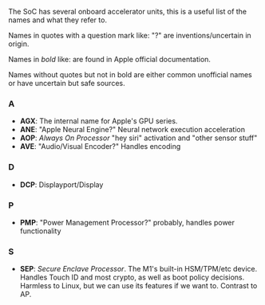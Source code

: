 The SoC has several onboard accelerator units, this is a useful list of the names and what they refer to.

Names in quotes with a question mark like: "<name>?" are inventions/uncertain in origin.

Names in *bold* like: *<name>* are found in Apple official documentation.

Names without quotes but not in bold are either common unofficial names or have uncertain but safe sources.

### A
* **AGX**: The internal name for Apple's GPU series.
* **ANE**: "Apple Neural Engine?" Neural network execution acceleration
* **AOP**: *Always On Processor* "hey siri" activation and "other sensor stuff"
* **AVE**: "Audio/Visual Encoder?" Handles encoding

### D
* **DCP**: Displayport/Display

### P
* **PMP**: "Power Management Processor?" probably, handles power functionality

### S
* **SEP**: *Secure Enclave Processor*. The M1's built-in HSM/TPM/etc device. Handles Touch ID and most crypto, as well as boot policy decisions. Harmless to Linux, but we can use its features if we want to. Contrast to AP.
